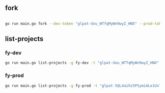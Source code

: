 
## fork
```bash

go run main.go fork --dev-token "glpat-Uou_WTfqMyWn9wyZ_HNX" --prod-token "glpat-5QL4aihz5PSymiALe1Uv" --source-group fy-dev --source-project iris --target-group fy-prod -k

```

## list-projects

### fy-dev

```bash
go run main.go list-projects -g fy-dev -t "glpat-Uou_WTfqMyWn9wyZ_HNX" -k
```
### fy-prod
```bash
go run main.go list-projects -g fy-prod -t "glpat-5QL4aihz5PSymiALe1Uv" -k

```
